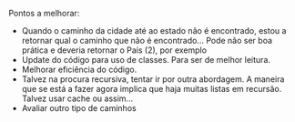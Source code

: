 Pontos a melhorar:

- Quando o caminho da cidade até ao estado não é encontrado, estou a retornar qual o caminho que não é encontrado... Pode não ser boa prática e deveria retornar o País (2), por exemplo
- Update do código para uso de classes. Para ser de melhor leitura.
- Melhorar eficiência do código.
- Talvez na procura recursiva, tentar ir por outra abordagem. A maneira que se está a fazer agora implica que haja muitas listas em recursão. Talvez usar cache ou assim...
- Avaliar outro tipo de caminhos
